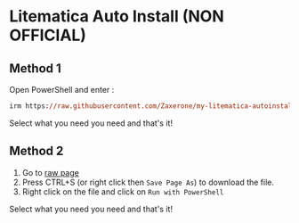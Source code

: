 # Litematica Auto Install (NON OFFICIAL)

## Method 1
Open PowerShell and enter :

```ps
irm https://raw.githubusercontent.com/Zaxerone/my-litematica-autoinstall/main/install.ps1 | iex
```
Select what you need you need and that's it!

## Method 2

1. Go to [raw page](https://raw.githubusercontent.com/Zaxerone/my-litematica-autoinstall/refs/heads/main/install.ps1)
2. Press CTRL+S (or right click then `Save Page As`) to download the file.
3. Right click on the file and click on `Run with PowerShell`

Select what you need you need and that's it!
